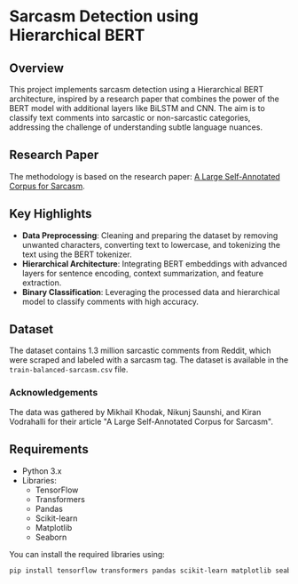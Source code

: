# Sarcasm Detection using Hierarchical BERT

## Overview
This project implements sarcasm detection using a Hierarchical BERT architecture, inspired by a research paper that combines the power of the BERT model with additional layers like BiLSTM and CNN. The aim is to classify text comments into sarcastic or non-sarcastic categories, addressing the challenge of understanding subtle language nuances.

## Research Paper
The methodology is based on the research paper: [A Large Self-Annotated Corpus for Sarcasm](https://aclanthology.org/2020.figlang-1.14.pdf).

## Key Highlights
- **Data Preprocessing**: Cleaning and preparing the dataset by removing unwanted characters, converting text to lowercase, and tokenizing the text using the BERT tokenizer.
- **Hierarchical Architecture**: Integrating BERT embeddings with advanced layers for sentence encoding, context summarization, and feature extraction.
- **Binary Classification**: Leveraging the processed data and hierarchical model to classify comments with high accuracy.

## Dataset
The dataset contains 1.3 million sarcastic comments from Reddit, which were scraped and labeled with a sarcasm tag. The dataset is available in the `train-balanced-sarcasm.csv` file.

### Acknowledgements
The data was gathered by Mikhail Khodak, Nikunj Saunshi, and Kiran Vodrahalli for their article "A Large Self-Annotated Corpus for Sarcasm".

## Requirements
- Python 3.x
- Libraries:
  - TensorFlow
  - Transformers
  - Pandas
  - Scikit-learn
  - Matplotlib
  - Seaborn

You can install the required libraries using:
```bash
pip install tensorflow transformers pandas scikit-learn matplotlib seaborn
